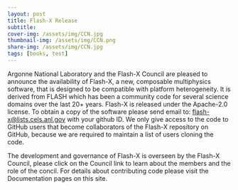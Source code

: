 ```yaml
---
layout: post
title: Flash-X Release
subtitle: 
cover-img: /assets/img/CCN.jpg
thumbnail-img: /assets/img/CCN.png
share-img: /assets/img/CCN.jpg
tags: [books, test]
---
```


Argonne National Laboratory and the Flash-X Council are pleased to announce the availability of Flash-X, a new, 
composable multiphysics software, that is designed to be compatible with platform heterogeneity. It is derived 
from FLASH which has been a community code for several science domains over the last 20+ years. Flash-X is 
released under the Apache-2.0 license. To obtain a copy of the software please send email to:
flash-x@lists.cels.anl.gov with your github ID.
We only give access to the code to GitHub users that become collaborators of the Flash-X repository on GitHub,
because we are required to maintain a list of users cloning the code.

The development and governance of Flash-X is overseen by the Flash-X Council, please click on the Council link 
to learn about the members and the role of the concil. For details about contributing code please visit the
Documentation pages on this site.
